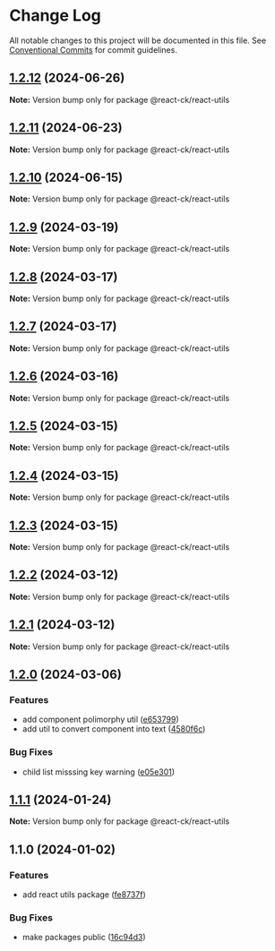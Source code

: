 # Change Log

All notable changes to this project will be documented in this file.
See [Conventional Commits](https://conventionalcommits.org) for commit guidelines.

## [1.2.12](https://github.com/abelflopes/react-ck/compare/@react-ck/react-utils@1.2.11...@react-ck/react-utils@1.2.12) (2024-06-26)

**Note:** Version bump only for package @react-ck/react-utils





## [1.2.11](https://github.com/abelflopes/react-ck/compare/@react-ck/react-utils@1.2.10...@react-ck/react-utils@1.2.11) (2024-06-23)

**Note:** Version bump only for package @react-ck/react-utils





## [1.2.10](https://github.com/abelflopes/react-ck/compare/@react-ck/react-utils@1.2.9...@react-ck/react-utils@1.2.10) (2024-06-15)

**Note:** Version bump only for package @react-ck/react-utils





## [1.2.9](https://github.com/abelflopes/react-ck/compare/@react-ck/react-utils@1.2.8...@react-ck/react-utils@1.2.9) (2024-03-19)

**Note:** Version bump only for package @react-ck/react-utils





## [1.2.8](https://github.com/abelflopes/react-ck/compare/@react-ck/react-utils@1.2.7...@react-ck/react-utils@1.2.8) (2024-03-17)

**Note:** Version bump only for package @react-ck/react-utils





## [1.2.7](https://github.com/abelflopes/react-ck/compare/@react-ck/react-utils@1.2.6...@react-ck/react-utils@1.2.7) (2024-03-17)

**Note:** Version bump only for package @react-ck/react-utils





## [1.2.6](https://github.com/abelflopes/react-ck/compare/@react-ck/react-utils@1.2.5...@react-ck/react-utils@1.2.6) (2024-03-16)

**Note:** Version bump only for package @react-ck/react-utils





## [1.2.5](https://github.com/abelflopes/react-ck/compare/@react-ck/react-utils@1.2.4...@react-ck/react-utils@1.2.5) (2024-03-15)

**Note:** Version bump only for package @react-ck/react-utils





## [1.2.4](https://github.com/abelflopes/react-ck/compare/@react-ck/react-utils@1.2.3...@react-ck/react-utils@1.2.4) (2024-03-15)

**Note:** Version bump only for package @react-ck/react-utils





## [1.2.3](https://github.com/abelflopes/react-ck/compare/@react-ck/react-utils@1.2.2...@react-ck/react-utils@1.2.3) (2024-03-15)

**Note:** Version bump only for package @react-ck/react-utils





## [1.2.2](https://github.com/abelflopes/react-ck/compare/@react-ck/react-utils@1.2.1...@react-ck/react-utils@1.2.2) (2024-03-12)

**Note:** Version bump only for package @react-ck/react-utils





## [1.2.1](https://github.com/abelflopes/react-ck/compare/@react-ck/react-utils@1.2.0...@react-ck/react-utils@1.2.1) (2024-03-12)

**Note:** Version bump only for package @react-ck/react-utils





## [1.2.0](https://github.com/abelflopes/react-ck/compare/@react-ck/react-utils@1.1.1...@react-ck/react-utils@1.2.0) (2024-03-06)


### Features

* add component polimorphy util ([e653799](https://github.com/abelflopes/react-ck/commit/e65379984d022ca716a3b040aae03aa65528fcaa))
* add util to convert component into text ([4580f6c](https://github.com/abelflopes/react-ck/commit/4580f6c4630d179b2dda084cfaa04c518f551efc))


### Bug Fixes

* child list misssing key warning ([e05e301](https://github.com/abelflopes/react-ck/commit/e05e3019493b01bf492aa13de775adc7891faa35))



## [1.1.1](https://github.com/abelflopes/react-ck/compare/@react-ck/react-utils@1.1.0...@react-ck/react-utils@1.1.1) (2024-01-24)

**Note:** Version bump only for package @react-ck/react-utils





## 1.1.0 (2024-01-02)


### Features

* add react utils package ([fe8737f](https://github.com/abelflopes/react-ck/commit/fe8737f2bf784a0b42111a03980112fa3d4f0795))


### Bug Fixes

* make packages public ([16c94d3](https://github.com/abelflopes/react-ck/commit/16c94d3bd288a46084896f7fa6f2be33a3609e4f))
